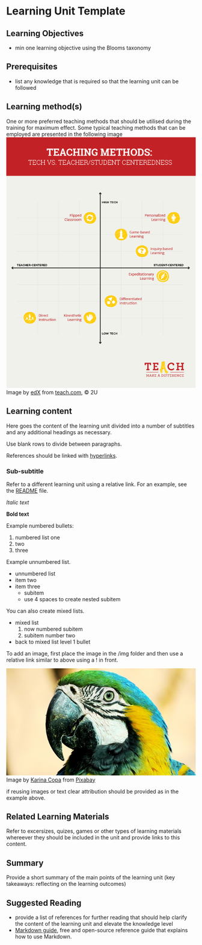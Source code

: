 [_metadata_:author]:- "Skills4EOSC T2.3"
[_metadata_:title]:- "FAIR Learning Unit Structure Template"
[_metadata_:tags]:- "FAIR-by-Design learning materials, FAIR learning objects, FAIR learning unit template"



# Learning Unit Template

## Learning Objectives
- min one learning objective using the Blooms taxonomy

## Prerequisites
- list any knowledge that is required so that the learning unit can be followed

## Learning method(s)
One or more preferred teaching methods that should be utilised during the training for maximum effect.
Some typical teaching methods that can be employed are presented in the following image
![teaching methods comparison based on level od technology involved (low to high) and type of centeredness (teacher vs student)](/img/2u-teach-teaching-styles-v4_2.png)
Image by [edX](https://www.edx.org) from [teach.com](https://teach.com/what/teachers-know/teaching-methods/), &copy; 2U


## Learning content

Here goes the content of the learning unit divided into a number of subtitles and any additional headings as necessary.

Use blank rows to divide between paragraphs.

References should be linked with [hyperlinks](https://pages.github.com/).

### Sub-subtitle

Refer to a different learning unit using a relative link. For an example, see the [README](README.md) file.

*Italic text*

**Bold text**

Example numbered bullets:
1. numbered list one
2. two
3. three

Example unnumbered list.

- unnumbered list
- item two
- item three
    - subitem
    - use 4 spaces to create nested subitem

You can also create mixed lists.

- mixed list
    1. now numbered subitem
    2. subitem number two
- back to mixed list level 1 bullet




To add an image, first place the image in the /img folder and then use a relative link similar to above using a ! in front. 

![an image of a macaw parrot](/img/macaw-g8f80c4f64_640.jpg)
Image by [Karina Copa](https://pixabay.com/users/kayuli-781524) from [Pixabay](https://pixabay.com)

if reusing images or text clear attribution should be provided as in the example above.

## Related Learning Materials

Refer to excersizes, quizes, games or other types of learning materials whereever they should be included in the unit and provide links to this content.


## Summary

Provide a short summary of the main points of the learning unit (key takeaways: reflecting on the learning outcomes)

## Suggested Reading
- provide a list of references for further reading that should help clarify the content of the learning unit and elevate the knowledge level
- [Markdown guide](https://www.markdownguide.org/), free and open-source reference guide that explains how to use Markdown.

